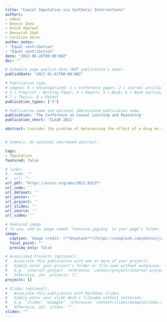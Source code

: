 ```yaml
---
title: "Causal Imputation via Synthetic Interventions"
authors:
- admin
- Dennis Shen
- Anish Agarwal
- Devavrat Shah
- Caroline Uhler
author_notes:
- "Equal contribution"
- "Equal contribution"
date: "2022-06-28T00:00:00Z"
doi: ""

# Schedule page publish date (NOT publication's date).
publishDate: "2017-01-01T00:00:00Z"

# Publication type.
# Legend: 0 = Uncategorized; 1 = Conference paper; 2 = Journal article;
# 3 = Preprint / Working Paper; 4 = Report; 5 = Book; 6 = Book section;
# 7 = Thesis; 8 = Patent
publication_types: ["1"]

# Publication name and optional abbreviated publication name.
publication: 'The Conference on Causal Learning and Reasoning'
publication_short: 'CLeaR 2022'

abstract: Consider the problem of determining the effect of a drug on a specific cell type. To answer this question, researchers traditionally need to run an experiment applying the drug of interest to that cell type. This approach is not scalable - given a large number of different actions (drugs) and a large number of different contexts (cell types), it is infeasible to run an experiment for every action-context pair. In such cases, one would ideally like to predict the result for every pair while only having to perform experiments on a small subset of pairs. This task, which we label "causal imputation", is a generalization of the causal transportability problem. In this paper, we provide two main contributions. First, we demonstrate the efficacy of the recently introduced *synthetic interventions* estimator on the task of causal imputation when applied to the prominent CMAP dataset. Second, we explain the demonstrated success of this estimator by introducing a generic *linear structural causal model* which accounts for the interaction between cell type and drug.


# Summary. An optional shortened abstract. 

tags:
- Imputation
featured: false

# links:
# - name: ""
#   url: ""
url_pdf: "https://arxiv.org/abs/2011.03127" 
url_code: ''
url_dataset: ''
url_poster: ''
url_project: ''
url_slides: ''
url_source: ''
url_video: ''

# Featured image
# To use, add an image named `featured.jpg/png` to your page's folder. 
image:
  caption: 'Image credit: [**Unsplash**](https://unsplash.com/photos/jdD8gXaTZsc)'
  focal_point: ""
  preview_only: false

# Associated Projects (optional).
#   Associate this publication with one or more of your projects.
#   Simply enter your project's folder or file name without extension.
#   E.g. `internal-project` references `content/project/internal-project/index.md`.
#   Otherwise, set `projects: []`.
projects: []

# Slides (optional).
#   Associate this publication with Markdown slides.
#   Simply enter your slide deck's filename without extension.
#   E.g. `slides: "example"` references `content/slides/example/index.md`.
#   Otherwise, set `slides: ""`.
slides: "" 
---
```


